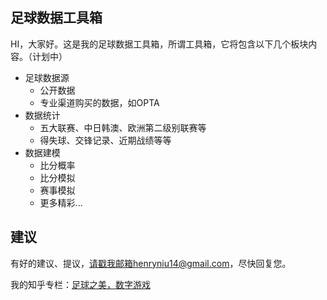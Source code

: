 ## 足球数据工具箱

HI，大家好。这是我的足球数据工具箱，所谓工具箱，它将包含以下几个板块内容。（计划中）

- 足球数据源
  - 公开数据
  - 专业渠道购买的数据，如OPTA
- 数据统计
  - 五大联赛、中日韩澳、欧洲第二级别联赛等
  - 得失球、交锋记录、近期战绩等等
- 数据建模
  - 比分概率
  - 比分模拟
  - 赛事模拟
  - 更多精彩...

## 建议

有好的建议、提议，请戳我邮箱henryniu14@gmail.com，尽快回复您。

我的知乎专栏：[足球之美，数字游戏](https://zhuanlan.zhihu.com/c_103152105)


